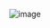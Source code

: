 ![image](https://user-images.githubusercontent.com/101611468/185754478-f7370893-3c2f-46d5-ae9b-d201c89f10bf.png)
